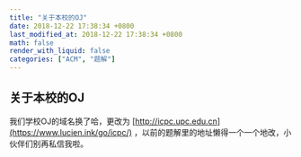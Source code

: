 ```yaml
---
title: "关于本校的OJ"
date: 2018-12-22 17:38:34 +0800
last_modified_at: 2018-12-22 17:38:34 +0800
math: false
render_with_liquid: false
categories: ["ACM", "题解"]
---
```


## 关于本校的OJ

我们学校OJ的域名换了哈，更改为 [http://icpc.upc.edu.cn](https://www.lucien.ink/go/icpc/) ，以前的题解里的地址懒得一个一个地改，小伙伴们别再私信我啦。